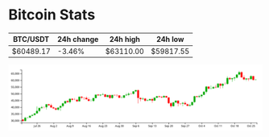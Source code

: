 # Bitcoin Stats

BTC/USDT|24h change|24h high|24h low|
|---|---|---|---|
|$60489.17|-3.46%|$63110.00|$59817.55|

<img src="./chart.svg">
